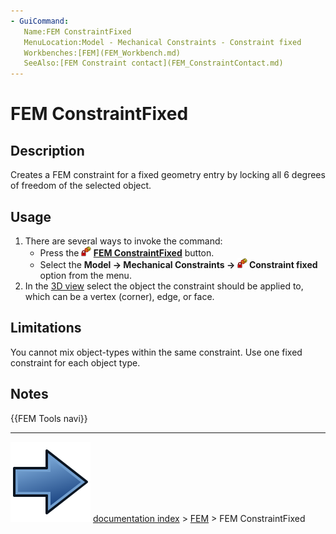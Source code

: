 ```yaml
---
- GuiCommand:
   Name:FEM ConstraintFixed
   MenuLocation:Model - Mechanical Constraints - Constraint fixed
   Workbenches:[FEM](FEM_Workbench.md)
   SeeAlso:[FEM Constraint contact](FEM_ConstraintContact.md)
---
```


# FEM ConstraintFixed

## Description

Creates a FEM constraint for a fixed geometry entry by locking all 6 degrees of freedom of the selected object.

## Usage

1.  There are several ways to invoke the command:
    -   Press the **<img src="images/FEM_ConstraintFixed.svg" width=16px> [FEM ConstraintFixed](FEM_ConstraintFixed.md)** button.
    -   Select the **Model → Mechanical Constraints → <img src="images/FEM_ConstraintFixed.svg" width=16px> Constraint fixed** option from the menu.
2.  In the [3D view](3D_view.md) select the object the constraint should be applied to, which can be a vertex (corner), edge, or face.

## Limitations

You cannot mix object-types within the same constraint. Use one fixed constraint for each object type.

## Notes




 {{FEM Tools navi}}



---
![](images/Button_right.svg) [documentation index](../README.md) > [FEM](Category_FEM.md) > FEM ConstraintFixed
